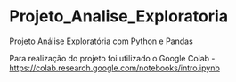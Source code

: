 # Projeto_Analise_Exploratoria
Projeto Análise Exploratória com Python e Pandas

Para realização do projeto foi utilizado o Google Colab - https://colab.research.google.com/notebooks/intro.ipynb
